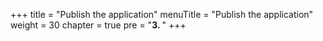 +++
title = "Publish the application"
menuTitle = "Publish the application"
weight = 30
chapter = true
pre = "<b>3. </b>"
+++


